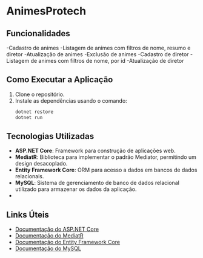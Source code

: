 # AnimesProtech

## Funcionalidades
  -Cadastro de animes
  -Listagem de animes com filtros de nome, resumo e diretor
  -Atualização de animes
  -Exclusão de animes
  -Cadastro de diretor
  -Listagem de animes com filtros de nome, por id
  -Atualização de diretor

## Como Executar a Aplicação
1. Clone o repositório.
2. Instale as dependências usando o comando:
   ```bash
   dotnet restore
   dotnet run

## Tecnologias Utilizadas
- **ASP.NET Core**: Framework para construção de aplicações web.
- **MediatR**: Biblioteca para implementar o padrão Mediator, permitindo um design desacoplado.
- **Entity Framework Core**: ORM para acesso a dados em bancos de dados relacionais.
- **MySQL**: Sistema de gerenciamento de banco de dados relacional utilizado para armazenar os dados da aplicação.
- 
   
## Links Úteis

- [Documentação do ASP.NET Core](https://docs.microsoft.com/aspnet/core/?view=aspnetcore-8.0)
- [Documentação do MediatR](https://github.com/jbogard/MediatR)
- [Documentação do Entity Framework Core](https://docs.microsoft.com/ef/core/)
- [Documentação do MySQL](https://dev.mysql.com/doc/)
